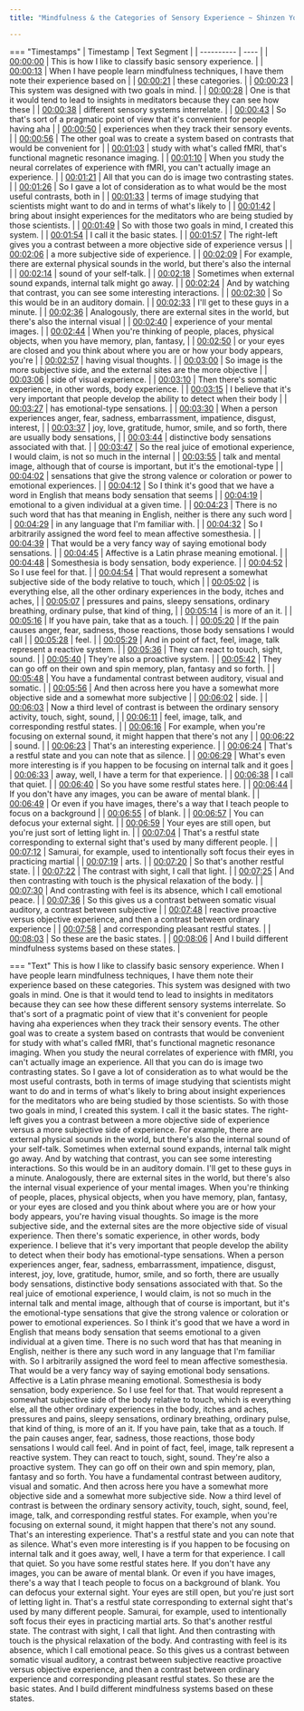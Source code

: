 ```yaml
---
title: "Mindfulness & the Categories of Sensory Experience ~ Shinzen Young"

---
```

=== "Timestamps"
    | Timestamp | Text Segment |
    | ---------- | ----  |
    | [00:00:00](https://www.youtube.com/watch?v=Skl5LE7Uucg&t=0) |  This is how I like to classify basic sensory experience. |
    | [00:00:13](https://www.youtube.com/watch?v=Skl5LE7Uucg&t=13) |  When I have people learn mindfulness techniques, I have them note their experience based on |
    | [00:00:21](https://www.youtube.com/watch?v=Skl5LE7Uucg&t=21) |  these categories. |
    | [00:00:23](https://www.youtube.com/watch?v=Skl5LE7Uucg&t=23) |  This system was designed with two goals in mind. |
    | [00:00:28](https://www.youtube.com/watch?v=Skl5LE7Uucg&t=28) |  One is that it would tend to lead to insights in meditators because they can see how these |
    | [00:00:38](https://www.youtube.com/watch?v=Skl5LE7Uucg&t=38) |  different sensory systems interrelate. |
    | [00:00:43](https://www.youtube.com/watch?v=Skl5LE7Uucg&t=43) |  So that's sort of a pragmatic point of view that it's convenient for people having aha |
    | [00:00:50](https://www.youtube.com/watch?v=Skl5LE7Uucg&t=50) |  experiences when they track their sensory events. |
    | [00:00:56](https://www.youtube.com/watch?v=Skl5LE7Uucg&t=56) |  The other goal was to create a system based on contrasts that would be convenient for |
    | [00:01:03](https://www.youtube.com/watch?v=Skl5LE7Uucg&t=63) |  study with what's called fMRI, that's functional magnetic resonance imaging. |
    | [00:01:10](https://www.youtube.com/watch?v=Skl5LE7Uucg&t=70) |  When you study the neural correlates of experience with fMRI, you can't actually image an experience. |
    | [00:01:21](https://www.youtube.com/watch?v=Skl5LE7Uucg&t=81) |  All that you can do is image two contrasting states. |
    | [00:01:26](https://www.youtube.com/watch?v=Skl5LE7Uucg&t=86) |  So I gave a lot of consideration as to what would be the most useful contrasts, both in |
    | [00:01:33](https://www.youtube.com/watch?v=Skl5LE7Uucg&t=93) |  terms of image studying that scientists might want to do and in terms of what's likely to |
    | [00:01:42](https://www.youtube.com/watch?v=Skl5LE7Uucg&t=102) |  bring about insight experiences for the meditators who are being studied by those scientists. |
    | [00:01:49](https://www.youtube.com/watch?v=Skl5LE7Uucg&t=109) |  So with those two goals in mind, I created this system. |
    | [00:01:54](https://www.youtube.com/watch?v=Skl5LE7Uucg&t=114) |  I call it the basic states. |
    | [00:01:57](https://www.youtube.com/watch?v=Skl5LE7Uucg&t=117) |  The right-left gives you a contrast between a more objective side of experience versus |
    | [00:02:06](https://www.youtube.com/watch?v=Skl5LE7Uucg&t=126) |  a more subjective side of experience. |
    | [00:02:09](https://www.youtube.com/watch?v=Skl5LE7Uucg&t=129) |  For example, there are external physical sounds in the world, but there's also the internal |
    | [00:02:14](https://www.youtube.com/watch?v=Skl5LE7Uucg&t=134) |  sound of your self-talk. |
    | [00:02:18](https://www.youtube.com/watch?v=Skl5LE7Uucg&t=138) |  Sometimes when external sound expands, internal talk might go away. |
    | [00:02:24](https://www.youtube.com/watch?v=Skl5LE7Uucg&t=144) |  And by watching that contrast, you can see some interesting interactions. |
    | [00:02:30](https://www.youtube.com/watch?v=Skl5LE7Uucg&t=150) |  So this would be in an auditory domain. |
    | [00:02:33](https://www.youtube.com/watch?v=Skl5LE7Uucg&t=153) |  I'll get to these guys in a minute. |
    | [00:02:36](https://www.youtube.com/watch?v=Skl5LE7Uucg&t=156) |  Analogously, there are external sites in the world, but there's also the internal visual |
    | [00:02:40](https://www.youtube.com/watch?v=Skl5LE7Uucg&t=160) |  experience of your mental images. |
    | [00:02:44](https://www.youtube.com/watch?v=Skl5LE7Uucg&t=164) |  When you're thinking of people, places, physical objects, when you have memory, plan, fantasy, |
    | [00:02:50](https://www.youtube.com/watch?v=Skl5LE7Uucg&t=170) |  or your eyes are closed and you think about where you are or how your body appears, you're |
    | [00:02:57](https://www.youtube.com/watch?v=Skl5LE7Uucg&t=177) |  having visual thoughts. |
    | [00:03:00](https://www.youtube.com/watch?v=Skl5LE7Uucg&t=180) |  So image is the more subjective side, and the external sites are the more objective |
    | [00:03:06](https://www.youtube.com/watch?v=Skl5LE7Uucg&t=186) |  side of visual experience. |
    | [00:03:10](https://www.youtube.com/watch?v=Skl5LE7Uucg&t=190) |  Then there's somatic experience, in other words, body experience. |
    | [00:03:15](https://www.youtube.com/watch?v=Skl5LE7Uucg&t=195) |  I believe that it's very important that people develop the ability to detect when their body |
    | [00:03:27](https://www.youtube.com/watch?v=Skl5LE7Uucg&t=207) |  has emotional-type sensations. |
    | [00:03:30](https://www.youtube.com/watch?v=Skl5LE7Uucg&t=210) |  When a person experiences anger, fear, sadness, embarrassment, impatience, disgust, interest, |
    | [00:03:37](https://www.youtube.com/watch?v=Skl5LE7Uucg&t=217) |  joy, love, gratitude, humor, smile, and so forth, there are usually body sensations, |
    | [00:03:44](https://www.youtube.com/watch?v=Skl5LE7Uucg&t=224) |  distinctive body sensations associated with that. |
    | [00:03:47](https://www.youtube.com/watch?v=Skl5LE7Uucg&t=227) |  So the real juice of emotional experience, I would claim, is not so much in the internal |
    | [00:03:55](https://www.youtube.com/watch?v=Skl5LE7Uucg&t=235) |  talk and mental image, although that of course is important, but it's the emotional-type |
    | [00:04:02](https://www.youtube.com/watch?v=Skl5LE7Uucg&t=242) |  sensations that give the strong valence or coloration or power to emotional experiences. |
    | [00:04:12](https://www.youtube.com/watch?v=Skl5LE7Uucg&t=252) |  So I think it's good that we have a word in English that means body sensation that seems |
    | [00:04:19](https://www.youtube.com/watch?v=Skl5LE7Uucg&t=259) |  emotional to a given individual at a given time. |
    | [00:04:23](https://www.youtube.com/watch?v=Skl5LE7Uucg&t=263) |  There is no such word that has that meaning in English, neither is there any such word |
    | [00:04:29](https://www.youtube.com/watch?v=Skl5LE7Uucg&t=269) |  in any language that I'm familiar with. |
    | [00:04:32](https://www.youtube.com/watch?v=Skl5LE7Uucg&t=272) |  So I arbitrarily assigned the word feel to mean affective somesthesia. |
    | [00:04:39](https://www.youtube.com/watch?v=Skl5LE7Uucg&t=279) |  That would be a very fancy way of saying emotional body sensations. |
    | [00:04:45](https://www.youtube.com/watch?v=Skl5LE7Uucg&t=285) |  Affective is a Latin phrase meaning emotional. |
    | [00:04:48](https://www.youtube.com/watch?v=Skl5LE7Uucg&t=288) |  Somesthesia is body sensation, body experience. |
    | [00:04:52](https://www.youtube.com/watch?v=Skl5LE7Uucg&t=292) |  So I use feel for that. |
    | [00:04:54](https://www.youtube.com/watch?v=Skl5LE7Uucg&t=294) |  That would represent a somewhat subjective side of the body relative to touch, which |
    | [00:05:02](https://www.youtube.com/watch?v=Skl5LE7Uucg&t=302) |  is everything else, all the other ordinary experiences in the body, itches and aches, |
    | [00:05:07](https://www.youtube.com/watch?v=Skl5LE7Uucg&t=307) |  pressures and pains, sleepy sensations, ordinary breathing, ordinary pulse, that kind of thing, |
    | [00:05:14](https://www.youtube.com/watch?v=Skl5LE7Uucg&t=314) |  is more of an it. |
    | [00:05:16](https://www.youtube.com/watch?v=Skl5LE7Uucg&t=316) |  If you have pain, take that as a touch. |
    | [00:05:20](https://www.youtube.com/watch?v=Skl5LE7Uucg&t=320) |  If the pain causes anger, fear, sadness, those reactions, those body sensations I would call |
    | [00:05:28](https://www.youtube.com/watch?v=Skl5LE7Uucg&t=328) |  feel. |
    | [00:05:29](https://www.youtube.com/watch?v=Skl5LE7Uucg&t=329) |  And in point of fact, feel, image, talk represent a reactive system. |
    | [00:05:36](https://www.youtube.com/watch?v=Skl5LE7Uucg&t=336) |  They can react to touch, sight, sound. |
    | [00:05:40](https://www.youtube.com/watch?v=Skl5LE7Uucg&t=340) |  They're also a proactive system. |
    | [00:05:42](https://www.youtube.com/watch?v=Skl5LE7Uucg&t=342) |  They can go off on their own and spin memory, plan, fantasy and so forth. |
    | [00:05:48](https://www.youtube.com/watch?v=Skl5LE7Uucg&t=348) |  You have a fundamental contrast between auditory, visual and somatic. |
    | [00:05:56](https://www.youtube.com/watch?v=Skl5LE7Uucg&t=356) |  And then across here you have a somewhat more objective side and a somewhat more subjective |
    | [00:06:02](https://www.youtube.com/watch?v=Skl5LE7Uucg&t=362) |  side. |
    | [00:06:03](https://www.youtube.com/watch?v=Skl5LE7Uucg&t=363) |  Now a third level of contrast is between the ordinary sensory activity, touch, sight, sound, |
    | [00:06:11](https://www.youtube.com/watch?v=Skl5LE7Uucg&t=371) |  feel, image, talk, and corresponding restful states. |
    | [00:06:16](https://www.youtube.com/watch?v=Skl5LE7Uucg&t=376) |  For example, when you're focusing on external sound, it might happen that there's not any |
    | [00:06:22](https://www.youtube.com/watch?v=Skl5LE7Uucg&t=382) |  sound. |
    | [00:06:23](https://www.youtube.com/watch?v=Skl5LE7Uucg&t=383) |  That's an interesting experience. |
    | [00:06:24](https://www.youtube.com/watch?v=Skl5LE7Uucg&t=384) |  That's a restful state and you can note that as silence. |
    | [00:06:29](https://www.youtube.com/watch?v=Skl5LE7Uucg&t=389) |  What's even more interesting is if you happen to be focusing on internal talk and it goes |
    | [00:06:33](https://www.youtube.com/watch?v=Skl5LE7Uucg&t=393) |  away, well, I have a term for that experience. |
    | [00:06:38](https://www.youtube.com/watch?v=Skl5LE7Uucg&t=398) |  I call that quiet. |
    | [00:06:40](https://www.youtube.com/watch?v=Skl5LE7Uucg&t=400) |  So you have some restful states here. |
    | [00:06:44](https://www.youtube.com/watch?v=Skl5LE7Uucg&t=404) |  If you don't have any images, you can be aware of mental blank. |
    | [00:06:49](https://www.youtube.com/watch?v=Skl5LE7Uucg&t=409) |  Or even if you have images, there's a way that I teach people to focus on a background |
    | [00:06:55](https://www.youtube.com/watch?v=Skl5LE7Uucg&t=415) |  of blank. |
    | [00:06:57](https://www.youtube.com/watch?v=Skl5LE7Uucg&t=417) |  You can defocus your external sight. |
    | [00:06:59](https://www.youtube.com/watch?v=Skl5LE7Uucg&t=419) |  Your eyes are still open, but you're just sort of letting light in. |
    | [00:07:04](https://www.youtube.com/watch?v=Skl5LE7Uucg&t=424) |  That's a restful state corresponding to external sight that's used by many different people. |
    | [00:07:12](https://www.youtube.com/watch?v=Skl5LE7Uucg&t=432) |  Samurai, for example, used to intentionally soft focus their eyes in practicing martial |
    | [00:07:19](https://www.youtube.com/watch?v=Skl5LE7Uucg&t=439) |  arts. |
    | [00:07:20](https://www.youtube.com/watch?v=Skl5LE7Uucg&t=440) |  So that's another restful state. |
    | [00:07:22](https://www.youtube.com/watch?v=Skl5LE7Uucg&t=442) |  The contrast with sight, I call that light. |
    | [00:07:25](https://www.youtube.com/watch?v=Skl5LE7Uucg&t=445) |  And then contrasting with touch is the physical relaxation of the body. |
    | [00:07:30](https://www.youtube.com/watch?v=Skl5LE7Uucg&t=450) |  And contrasting with feel is its absence, which I call emotional peace. |
    | [00:07:36](https://www.youtube.com/watch?v=Skl5LE7Uucg&t=456) |  So this gives us a contrast between somatic visual auditory, a contrast between subjective |
    | [00:07:48](https://www.youtube.com/watch?v=Skl5LE7Uucg&t=468) |  reactive proactive versus objective experience, and then a contrast between ordinary experience |
    | [00:07:58](https://www.youtube.com/watch?v=Skl5LE7Uucg&t=478) |  and corresponding pleasant restful states. |
    | [00:08:03](https://www.youtube.com/watch?v=Skl5LE7Uucg&t=483) |  So these are the basic states. |
    | [00:08:06](https://www.youtube.com/watch?v=Skl5LE7Uucg&t=486) |  And I build different mindfulness systems based on these states. |

=== "Text"
     This is how I like to classify basic sensory experience. When I have people learn mindfulness techniques, I have them note their experience based on these categories. This system was designed with two goals in mind. One is that it would tend to lead to insights in meditators because they can see how these different sensory systems interrelate. So that's sort of a pragmatic point of view that it's convenient for people having aha experiences when they track their sensory events. The other goal was to create a system based on contrasts that would be convenient for study with what's called fMRI, that's functional magnetic resonance imaging. When you study the neural correlates of experience with fMRI, you can't actually image an experience. All that you can do is image two contrasting states. So I gave a lot of consideration as to what would be the most useful contrasts, both in terms of image studying that scientists might want to do and in terms of what's likely to bring about insight experiences for the meditators who are being studied by those scientists. So with those two goals in mind, I created this system. I call it the basic states. The right-left gives you a contrast between a more objective side of experience versus a more subjective side of experience. For example, there are external physical sounds in the world, but there's also the internal sound of your self-talk. Sometimes when external sound expands, internal talk might go away. And by watching that contrast, you can see some interesting interactions. So this would be in an auditory domain. I'll get to these guys in a minute. Analogously, there are external sites in the world, but there's also the internal visual experience of your mental images. When you're thinking of people, places, physical objects, when you have memory, plan, fantasy, or your eyes are closed and you think about where you are or how your body appears, you're having visual thoughts. So image is the more subjective side, and the external sites are the more objective side of visual experience. Then there's somatic experience, in other words, body experience. I believe that it's very important that people develop the ability to detect when their body has emotional-type sensations. When a person experiences anger, fear, sadness, embarrassment, impatience, disgust, interest, joy, love, gratitude, humor, smile, and so forth, there are usually body sensations, distinctive body sensations associated with that. So the real juice of emotional experience, I would claim, is not so much in the internal talk and mental image, although that of course is important, but it's the emotional-type sensations that give the strong valence or coloration or power to emotional experiences. So I think it's good that we have a word in English that means body sensation that seems emotional to a given individual at a given time. There is no such word that has that meaning in English, neither is there any such word in any language that I'm familiar with. So I arbitrarily assigned the word feel to mean affective somesthesia. That would be a very fancy way of saying emotional body sensations. Affective is a Latin phrase meaning emotional. Somesthesia is body sensation, body experience. So I use feel for that. That would represent a somewhat subjective side of the body relative to touch, which is everything else, all the other ordinary experiences in the body, itches and aches, pressures and pains, sleepy sensations, ordinary breathing, ordinary pulse, that kind of thing, is more of an it. If you have pain, take that as a touch. If the pain causes anger, fear, sadness, those reactions, those body sensations I would call feel. And in point of fact, feel, image, talk represent a reactive system. They can react to touch, sight, sound. They're also a proactive system. They can go off on their own and spin memory, plan, fantasy and so forth. You have a fundamental contrast between auditory, visual and somatic. And then across here you have a somewhat more objective side and a somewhat more subjective side. Now a third level of contrast is between the ordinary sensory activity, touch, sight, sound, feel, image, talk, and corresponding restful states. For example, when you're focusing on external sound, it might happen that there's not any sound. That's an interesting experience. That's a restful state and you can note that as silence. What's even more interesting is if you happen to be focusing on internal talk and it goes away, well, I have a term for that experience. I call that quiet. So you have some restful states here. If you don't have any images, you can be aware of mental blank. Or even if you have images, there's a way that I teach people to focus on a background of blank. You can defocus your external sight. Your eyes are still open, but you're just sort of letting light in. That's a restful state corresponding to external sight that's used by many different people. Samurai, for example, used to intentionally soft focus their eyes in practicing martial arts. So that's another restful state. The contrast with sight, I call that light. And then contrasting with touch is the physical relaxation of the body. And contrasting with feel is its absence, which I call emotional peace. So this gives us a contrast between somatic visual auditory, a contrast between subjective reactive proactive versus objective experience, and then a contrast between ordinary experience and corresponding pleasant restful states. So these are the basic states. And I build different mindfulness systems based on these states.